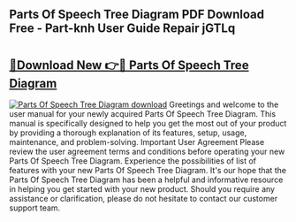 ## Parts Of Speech Tree Diagram PDF Download Free - Part-knh User Guide Repair jGTLq

# <h2><a href="http://dfu9ehz.blite.top/?on=Parts+Of+Speech+Tree+Diagram">🔗Download New 👉🔴 Parts Of Speech Tree Diagram</a></h2>

[![Parts Of Speech Tree Diagram download](https://i.imgur.com/lujVjoI.png)](http://dfu9ehz.blite.top/?on=Parts+Of+Speech+Tree+Diagram)
Greetings and welcome to the user manual for your newly acquired Parts Of Speech Tree Diagram. This manual is specifically designed to help you get the most out of your product by providing a thorough explanation of its features, setup, usage, maintenance, and problem-solving. Important User Agreement Please review the user agreement terms and conditions before operating your new Parts Of Speech Tree Diagram. Experience the possibilities of list of features with your new Parts Of Speech Tree Diagram. It's our hope that the Parts Of Speech Tree Diagram has been a helpful and informative resource in helping you get started with your new product. Should you require any assistance or clarification, please do not hesitate to contact our customer support team.

